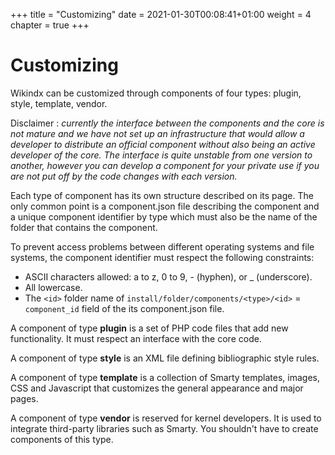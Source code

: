 +++
title = "Customizing"
date = 2021-01-30T00:08:41+01:00
weight = 4
chapter = true
+++

# Customizing

Wikindx can be customized through components of four types: plugin, style, template, vendor.


Disclaimer : _currently the interface between the components and the core is not mature and we have not set up an infrastructure that would allow a developer to distribute an official component without also being an active developer of the core. The interface is quite unstable from one version to another, however you can develop a component for your private use if you are not put off by the code changes with each version._

Each type of component has its own structure described on its page. The only common point is a component.json file describing the component and a unique component identifier by type which must also be the name of the folder that contains the component. 

To prevent access problems between different operating systems and file systems, the component identifier must respect the following constraints:

- ASCII characters allowed: a to z, 0 to 9, - (hyphen), or _ (underscore).
- All lowercase.
- The `<id>` folder name of `install/folder/components/<type>/<id>` = `component_id` field of the its component.json file.

A component of type __plugin__ is a set of PHP code files that add new functionality.
It must respect an interface with the core code.

A component of type __style__ is an XML file defining bibliographic style rules.

A component of type __template__ is a collection of Smarty templates, images, CSS and Javascript that customizes the general appearance and major pages.

A component of type __vendor__ is reserved for kernel developers.
It is used to integrate third-party libraries such as Smarty.
You shouldn't have to create components of this type.

